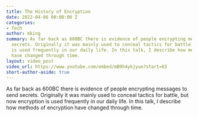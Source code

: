```yaml
---
title: The History of Encryption
date: 2022-04-06 00:00:00 Z
categories:
- Tech
author: mking
summary: As far back as 600BC there is evidence of people encrypting messages to send
  secrets. Originally it was mainly used to conceal tactics for battle, but now encryption
  is used frequently in our daily life. In this talk, I describe how methods of encryption
  have changed through time.
layout: video_post
video_url: https://www.youtube.com/embed/mB9h4ykjyuo?start=63
short-author-aside: true
---
```


As far back as 600BC there is evidence of people encrypting messages to send secrets. Originally it was mainly used to conceal tactics for battle, but now encryption is used frequently in our daily life. In this talk, I describe how methods of encryption have changed through time.
